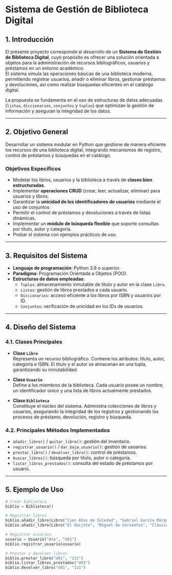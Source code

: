 # Sistema de Gestión de Biblioteca Digital  

## 1. Introducción  
El presente proyecto corresponde al desarrollo de un **Sistema de Gestión de Biblioteca Digital**, cuyo propósito es ofrecer una solución orientada a objetos para la administración de recursos bibliográficos, usuarios y préstamos en un entorno académico.  
El sistema simula las operaciones básicas de una biblioteca moderna, permitiendo registrar usuarios, añadir o eliminar libros, gestionar préstamos y devoluciones, así como realizar búsquedas eficientes en el catálogo digital.  

La propuesta se fundamenta en el uso de estructuras de datos adecuadas (`listas`, `diccionarios`, `conjuntos` y `tuplas`) que optimizan la gestión de información y aseguran la integridad de los datos.  

---

## 2. Objetivo General  
Desarrollar un sistema modular en Python que gestione de manera eficiente los recursos de una biblioteca digital, integrando mecanismos de registro, control de préstamos y búsquedas en el catálogo.  

### Objetivos Específicos  
- Modelar los libros, usuarios y la biblioteca a través de **clases bien estructuradas**.  
- Implementar **operaciones CRUD** (crear, leer, actualizar, eliminar) para usuarios y libros.  
- Garantizar la **unicidad de los identificadores de usuarios** mediante el uso de conjuntos.  
- Permitir el control de préstamos y devoluciones a través de listas dinámicas.  
- Implementar un **módulo de búsqueda flexible** que soporte consultas por título, autor y categoría.  
- Probar el sistema con ejemplos prácticos de uso.  

---

## 3. Requisitos del Sistema  
- **Lenguaje de programación**: Python 3.8 o superior.  
- **Paradigma**: Programación Orientada a Objetos (POO).  
- **Estructuras de datos empleadas**:  
  - `Tuplas`: almacenamiento inmutable de título y autor en la clase `Libro`.  
  - `Listas`: gestión de libros prestados a cada usuario.  
  - `Diccionarios`: acceso eficiente a los libros por ISBN y usuarios por ID.  
  - `Conjuntos`: verificación de unicidad en los IDs de usuarios.  

---

## 4. Diseño del Sistema  

### 4.1. Clases Principales  

- **Clase `Libro`**  
  Representa un recurso bibliográfico. Contiene los atributos: título, autor, categoría e ISBN. El título y el autor se almacenan en una tupla, garantizando su inmutabilidad.  

- **Clase `Usuario`**  
  Define a los miembros de la biblioteca. Cada usuario posee un nombre, un identificador único y una lista de libros actualmente prestados.  

- **Clase `Biblioteca`**  
  Constituye el núcleo del sistema. Administra colecciones de libros y usuarios, asegurando la integridad de los registros y gestionando los procesos de préstamo, devolución, registro y búsqueda.  

### 4.2. Principales Métodos Implementados  
- `añadir_libro()` / `quitar_libro()`: gestión del inventario.  
- `registrar_usuario()` / `dar_baja_usuario()`: gestión de usuarios.  
- `prestar_libro()` / `devolver_libro()`: control de préstamos.  
- `buscar_libros()`: búsqueda por título, autor o categoría.  
- `listar_libros_prestados()`: consulta del estado de préstamos por usuario.  

---

## 5. Ejemplo de Uso  

```python
# Crear biblioteca
biblio = Biblioteca()

# Registrar libros
biblio.añadir_libro(Libro("Cien Años de Soledad", "Gabriel García Márquez", "Novela", "111"))
biblio.añadir_libro(Libro("El Quijote", "Miguel de Cervantes", "Clásico", "222"))

# Registrar usuarios
usuario = Usuario("Ana", "U01")
biblio.registrar_usuario(usuario)

# Prestar y devolver libros
biblio.prestar_libro("U01", "111")
biblio.listar_libros_prestados("U01")
biblio.devolver_libro("U01", "111")
